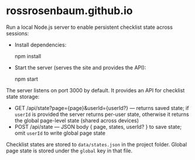 # rossrosenbaum.github.io

Run a local Node.js server to enable persistent checklist state across sessions:

- Install dependencies:

	npm install

- Start the server (serves the site and provides the API):

	npm start

The server listens on port 3000 by default. It provides an API for checklist state storage:

- GET /api/state?page={page}&userId={userId?} — returns saved state; if `userId` is provided the server returns per-user state, otherwise it returns the global page-level state (shared across devices)
- POST /api/state — JSON body { page, states, userId? } to save state; omit `userId` to write global page state

Checklist states are stored to `data/states.json` in the project folder. Global page state is stored under the `global` key in that file.